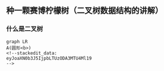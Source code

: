 
## 种一颗赛博柠檬树（二叉树数据结构的讲解）
### 什么是二叉树
```mermaid
graph LR
A(圆形<b>)
<!--stackedit_data:
eyJoaXN0b3J5IjpbLTUzODA3MTU4Ml19
-->